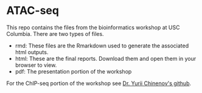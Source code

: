 # ATAC-seq

This repo contains the files from the bioinformatics workshop at USC Columbia. 
There are two types of files.

- rmd: These files are the Rmarkdown used to generate the associated html outputs.
- html: These are the final reports. Download them and open them in your browser to view.
- pdf: The presentation portion of the workshop

For the ChIP-seq portion of the workshop see [Dr. Yurii Chinenov's github](https://github.com/ychinenov/ChIPSeq_ATACSeq_Workshop).
